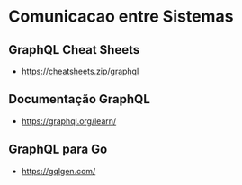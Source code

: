 # Comunicacao entre Sistemas

## GraphQL Cheat Sheets

- https://cheatsheets.zip/graphql

## Documentação GraphQL

- https://graphql.org/learn/

## GraphQL para Go

- https://gqlgen.com/
